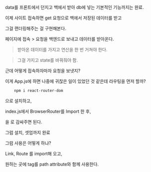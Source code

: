 data를 프론트에서 던지고 백에서 받아 db에 넣는 기본적인 기능까지는 완료.

이제 사이트 접속하면 get 요청으로 백에서 저장된 데이터를 받고

그걸 랜더링해주는 걸 구현해본다.

페이지에 접속 > 요청을 백엔드로 보내고 데이터를 받아온다.

> 받아온 데이터를 가지고 연산을 한 번 거쳐야 한다.

> 그걸 가지고 state를 바꿔줘야 함.


근데 어떻게 접속하자마자 요청을 보냇지?

이게 App.js에 하면 나중에 귀찮은 일이 있었던 것 같은데 라우팅을 먼저 할까?


``` bash
    npm i react-router-dom
```

으로 설치하고,

index.js에서 BrowserRouter를 Import 한 후,

<App/> 을 <BrowserRouter>로 감싸주면 된다.

그럼 설치, 셋업까지 완료

그럼 사용은 어떻게 하냐?

Link, Route 를 import해 오고,

원하는 곳에 <Route></Route> tag를 path attribute와 함께 사용한다.

